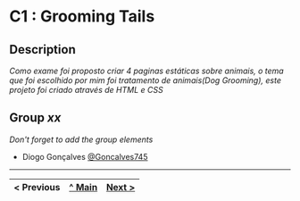 # C1 : Grooming Tails
## Description
_Como exame foi proposto criar 4 paginas estáticas sobre animais, o tema que foi escolhido por mim foi tratamento de animais(Dog Grooming), este projeto foi criado através de HTML e CSS_


## Group _xx_

_Don't forget to add the group elements_

* Diogo Gonçalves [@Goncalves745](https://github.com/goncalves745)



---
< Previous | [^ Main](../../../) | [Next >](c2.md)
:--- | :---: | ---: 
